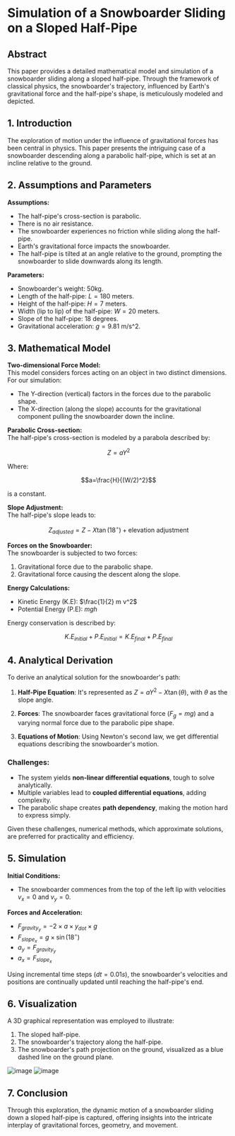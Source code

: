 # Simulation of a Snowboarder Sliding on a Sloped Half-Pipe

## Abstract

This paper provides a detailed mathematical model and simulation of a snowboarder sliding along a sloped half-pipe. Through the framework of classical physics, the snowboarder's trajectory, influenced by Earth's gravitational force and the half-pipe's shape, is meticulously modeled and depicted.

## 1. Introduction

The exploration of motion under the influence of gravitational forces has been central in physics. This paper presents the intriguing case of a snowboarder descending along a parabolic half-pipe, which is set at an incline relative to the ground.

## 2. Assumptions and Parameters

**Assumptions:**  
- The half-pipe's cross-section is parabolic.
- There is no air resistance.
- The snowboarder experiences no friction while sliding along the half-pipe.
- Earth's gravitational force impacts the snowboarder.
- The half-pipe is tilted at an angle relative to the ground, prompting the snowboarder to slide downwards along its length.

**Parameters:**  
- Snowboarder's weight: 50kg.
- Length of the half-pipe: $L = 180$ meters.
- Height of the half-pipe: $H = 7$ meters.
- Width (lip to lip) of the half-pipe: $W = 20$ meters.
- Slope of the half-pipe: 18 degrees.
- Gravitational acceleration: $g = 9.81$ m/s^2.

## 3. Mathematical Model

**Two-dimensional Force Model:**  
This model considers forces acting on an object in two distinct dimensions. For our simulation:
- The Y-direction (vertical) factors in the forces due to the parabolic shape.
- The X-direction (along the slope) accounts for the gravitational component pulling the snowboarder down the incline.

**Parabolic Cross-section:**  
The half-pipe's cross-section is modeled by a parabola described by:

$$Z=aY^2$$

Where:

$$a=\frac{H}{(W/2)^2}$$

is a constant.

**Slope Adjustment:**  
The half-pipe's slope leads to:

$$Z_{adjusted} = Z - X \tan(18^\circ) + \text{elevation adjustment}$$

**Forces on the Snowboarder:**  
The snowboarder is subjected to two forces:
1. Gravitational force due to the parabolic shape.
2. Gravitational force causing the descent along the slope.

**Energy Calculations:**  
- Kinetic Energy (K.E): $\frac{1}{2} m v^2$
- Potential Energy (P.E): $mgh$

Energy conservation is described by:

$$K.E_{initial} + P.E_{initial} = K.E_{final} + P.E_{final}$$

## 4. Analytical Derivation

To derive an analytical solution for the snowboarder's path:

1. **Half-Pipe Equation**: It's represented as $Z = aY^2 - X \tan(\theta)$, with $\theta$ as the slope angle.

2. **Forces**: The snowboarder faces gravitational force ($F_g = mg$) and a varying normal force due to the parabolic pipe shape.

3. **Equations of Motion**: Using Newton's second law, we get differential equations describing the snowboarder's motion.

### Challenges:

- The system yields **non-linear differential equations**, tough to solve analytically.
- Multiple variables lead to **coupled differential equations**, adding complexity.
- The parabolic shape creates **path dependency**, making the motion hard to express simply.

Given these challenges, numerical methods, which approximate solutions, are preferred for practicality and efficiency.


## 5. Simulation

**Initial Conditions:**  
- The snowboarder commences from the top of the left lip with velocities $v_x = 0$ and $v_y = 0$.

**Forces and Acceleration:**  
- $F_{gravity_y} = -2 \times a \times y_{dot} \times g$
- $F_{slope_x} = g \times \sin(18^\circ)$
- $a_y = F_{gravity_y}$
- $a_x = F_{slope_x}$

Using incremental time steps ($dt = 0.01s$), the snowboarder's velocities and positions are continually updated until reaching the half-pipe's end.

## 6. Visualization

A 3D graphical representation was employed to illustrate:
1. The sloped half-pipe.
2. The snowboarder's trajectory along the half-pipe.
3. The snowboarder's path projection on the ground, visualized as a blue dashed line on the ground plane.

![image](https://github.com/datorium/snowboarder/assets/45357320/d1eeecb1-6329-4871-912f-914f093c6707)
![image](https://github.com/datorium/snowboarder/assets/45357320/fb914e16-acf8-41e7-bece-8f39214e8c74)


## 7. Conclusion

Through this exploration, the dynamic motion of a snowboarder sliding down a sloped half-pipe is captured, offering insights into the intricate interplay of gravitational forces, geometry, and movement.
